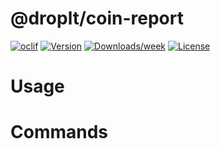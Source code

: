 @droplt/coin-report
===================



[![oclif](https://img.shields.io/badge/cli-oclif-brightgreen.svg)](https://oclif.io)
[![Version](https://img.shields.io/npm/v/@droplt/coin-report.svg)](https://npmjs.org/package/@droplt/coin-report)
[![Downloads/week](https://img.shields.io/npm/dw/@droplt/coin-report.svg)](https://npmjs.org/package/@droplt/coin-report)
[![License](https://img.shields.io/npm/l/@droplt/coin-report.svg)](https://github.com/FrancoisLef/coin-report/blob/master/package.json)

<!-- toc -->
# Usage
<!-- usage -->
# Commands
<!-- commands -->

